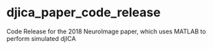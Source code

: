 # djica_paper_code_release
Code Release for the 2018 NeuroImage paper, which uses MATLAB to perform simulated djICA
